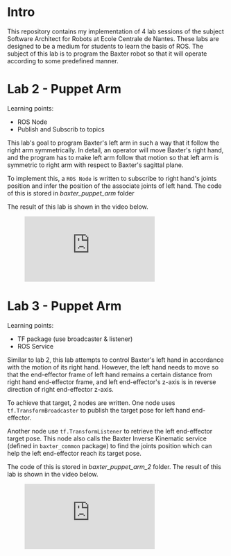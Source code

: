 # Intro
This repository contains my implementation of 4 lab sessions of the subject Software Architect for Robots at Ecole Centrale de Nantes. These labs are designed to be a medium for students to learn the basis of ROS. The subject of this lab is to program the Baxter robot so that it will operate according to some predefined manner.

# Lab 2 - Puppet Arm

Learning points:
* ROS Node
* Publish and Subscrib to topics

This lab's goal to program Baxter's left arm in such a way that it follow the right arm symmetrically. In detail, an operator will move Baxter's right hand, and the program has to make left arm follow that motion so that left arm is symmetric to right arm with respect to Baxter's sagittal plane.

To implement this, a `ROS Node` is written to subscribe to right hand's joints position and infer the position of the associate joints of left hand. The code of this is stored in *baxter_puppet_arm* folder

The result of this lab is shown in the video below.
<figure class="video_container">
  <iframe src="https://www.youtube.com/watch?v=0cLE0i6XuB4" frameborder="0" allowfullscreen="true"> </iframe>
</figure>

# Lab 3 - Puppet Arm

Learning points:
* TF package (use broadcaster & listener)
* ROS Service

Similar to lab 2, this lab attempts to control Baxter's left hand in accordance with the motion of its right hand. However, the left hand needs to move so that the end-effector frame of left hand remains a certain distance from right hand end-effector frame, and left end-effector's z-axis is in reverse direction of right end-effector z-axis.

To achieve that target, 2 nodes are written. One node uses `tf.TransformBroadcaster` to publish the target pose for left hand end-effector. 

Another node use `tf.TransformListener` to retrieve the left end-effector target pose. This node also calls the Baxter Inverse Kinematic service (defined in `baxter_common` package) to find the joints position which can help the left end-effector reach its target pose.

The code of this is stored in *baxter_puppet_arm_2* folder. The result of this lab is shown in the video below.
<figure class="video_container">
  <iframe src="https://www.youtube.com/watch?v=dxpa21cINzo" frameborder="0" allowfullscreen="true"> </iframe>
</figure>
